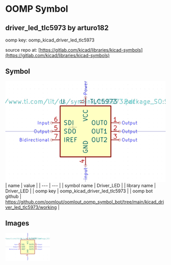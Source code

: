 # OOMP Symbol  
## driver_led_tlc5973  by arturo182  
  
oomp key: oomp_kicad_driver_led_tlc5973  
  
source repo at: [https://gitlab.com/kicad/libraries/kicad-symbols](https://gitlab.com/kicad/libraries/kicad-symbols)  
## Symbol  
  
[![working.png](working_600.png)](working.png)  
| name | value | 
| --- | --- | 
| symbol name | Driver_LED | 
| library name | Driver_LED | 
| oomp key | oomp_kicad_driver_led_tlc5973 | 
| oomp bot github | https://github.com/oomlout/oomlout_oomp_symbol_bot/tree/main/kicad_driver_led_tlc5973/working | 
## Images  
  
[![working.png](working_140.png)](working.png)  
